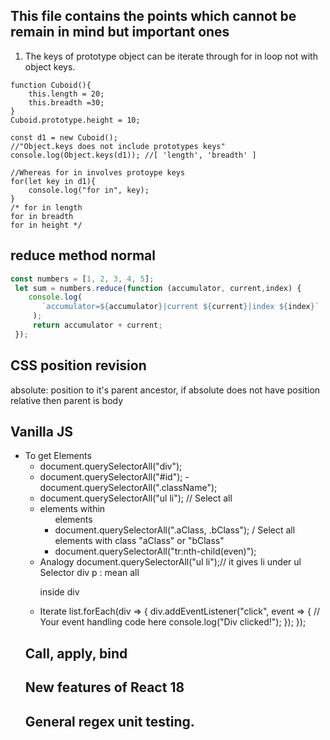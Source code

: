 ## This file contains the points which cannot be remain in mind but important ones

1. The keys of prototype object can be iterate through for in loop not with object keys.
```
function Cuboid(){
    this.length = 20;
    this.breadth =30;
}
Cuboid.prototype.height = 10;

const d1 = new Cuboid();
//"Object.keys does not include prototypes keys"
console.log(Object.keys(d1)); //[ 'length', 'breadth' ]

//Whereas for in involves protoype keys
for(let key in d1){
    console.log("for in", key);
}
/* for in length
for in breadth
for in height */
```
## reduce method normal
```js
const numbers = [1, 2, 3, 4, 5];
 let sum = numbers.reduce(function (accumulator, current,index) {
    console.log(
       `accumulator=${accumulator}|current ${current}|index ${index}`
     );
     return accumulator + current;
 });

```
## CSS position revision
absolute: position to it's parent ancestor,
    if absolute does not have position relative then parent is body


## Vanilla JS
- To get Elements
    - document.querySelectorAll("div");
    - document.querySelectorAll("#id"); - document.querySelectorAll(".className");
    - document.querySelectorAll("ul li"); // Select all <li> elements within <ul> elements
    - document.querySelectorAll(".aClass, .bClass"); / Select all elements with class "aClass" or "bClass"
    - document.querySelectorAll("tr:nth-child(even)");
- Analogy
    document.querySelectorAll("ul li");// it gives li under ul
    Selector div p : mean all <p> inside div
- Iterate
  list.forEach(div => {
    div.addEventListener("click", event => {
        // Your event handling code here
        console.log("Div clicked!");
    });
});
## Call, apply, bind
## New features of React 18
## General regex unit testing.